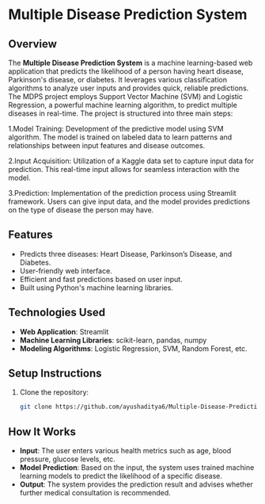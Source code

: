 # Multiple Disease Prediction System

## Overview
The **Multiple Disease Prediction System** is a machine learning-based web application that predicts the likelihood of a person having heart disease, Parkinson's disease, or diabetes. It leverages various classification algorithms to analyze user inputs and provides quick, reliable predictions.
The MDPS project employs Support Vector Machine (SVM) and Logistic Regression, a powerful machine learning algorithm, to predict multiple diseases in real-time. The project is structured into three main steps:

1.Model Training: Development of the predictive model using SVM algorithm. The model is trained on labeled data to learn patterns and relationships between input features and disease outcomes.

2.Input Acquisition: Utilization of a Kaggle data set to capture input data for prediction. This real-time input allows for seamless interaction with the model.

3.Prediction: Implementation of the prediction process using Streamlit framework. Users can give input data, and the model provides predictions on the type of disease the person may have.

## Features
- Predicts three diseases: Heart Disease, Parkinson’s Disease, and Diabetes.
- User-friendly web interface.
- Efficient and fast predictions based on user input.
- Built using Python's machine learning libraries.

## Technologies Used
- **Web Application**: Streamlit
- **Machine Learning Libraries**: scikit-learn, pandas, numpy
- **Modeling Algorithms**: Logistic Regression, SVM, Random Forest, etc.

## Setup Instructions
1. Clone the repository:
   ```bash
   git clone https://github.com/ayushaditya6/Multiple-Disease-Prediction-Model.git

## How It Works
- **Input**: The user enters various health metrics such as age, blood pressure, glucose levels, etc.
- **Model Prediction**: Based on the input, the system uses trained machine learning models to predict the likelihood of a specific disease.
- **Output**: The system provides the prediction result and advises whether further medical consultation is recommended.
